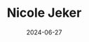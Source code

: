 ---
title: Nicole Jeker
sort: Jeker Nicole
date: 2024-06-27
role: Familienbegleiterin
email: nicole.jeker@adesso-sozialberatung.ch
phone: 062 207 07 82
edu:
	- Master in Sozialer Arbeit (im Studium)
	- Bachelor of Arts in Sozialer Arbeit
	- Berufsbildnerin
core:
---	